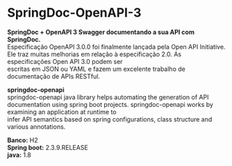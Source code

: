 # SpringDoc-OpenAPI-3<br />
**SpringDoc + OpenAPI 3 Swagger documentando a sua API com SpringDoc.**<br />
Especificação OpenAPI 3.0.0 foi finalmente lançada pela Open API Initiative. Ele traz muitas melhorias em relação à especificação 2.0. As especificações Open API 3.0 podem ser <br />escritas em JSON ou YAML e fazem um excelente trabalho de documentação de APIs RESTful.<br />

**springdoc-openapi**<br />
springdoc-openapi java library helps automating the generation of API documentation using spring boot projects. springdoc-openapi works by examining an application at runtime to<br /> infer API semantics based on spring configurations, class structure and various annotations.<br />

**Banco:** H2<br />
**Spring boot:** 2.3.9.RELEASE<br />
**java:** 1.8<br />


